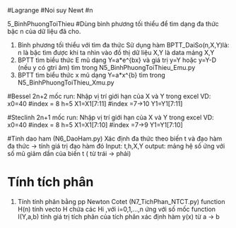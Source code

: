 #Lagrange
#Noi suy Newt #n

<!--  -->

5_BinhPhuongToiThieu #Dùng bình phương tối thiểu để tìm dạng đa thức bậc n của dữ liệu đã cho.

1. Bình phương tối thiểu với tìm đa thức
   Sử dụng hàm BPTT_DaiSo(n,X,Y)là:
   n là bậc tìm được khi ta nhìn vào đồ thị dữ liệu
   X,Y là data mảng X,Y
2. BPTT tìm biểu thức E mũ dạng Y=a\*e^{bx} và giá trị y=Y hoặc y=Y-D (nếu y có gtri âm)
   tìm trong N5_BinhPhuongToiThieu_Emu.py
3. BPTT tìm biểu thức x mũ dạng Y=a\*x^{b}
tìm trong N5_BinhPhuongToiThieu_Xmu.py
<!--  -->

#Bessel
2n+2 mốc
run:
Nhập vị trí giới hạn của X và Y trong excel
VD:
x0=40 #index = 8
h=5
X1=X1[7:11] #index =7->10
Y1=Y1[7:11]

<!--  -->

#Steclinh
2n+1 mốc
run:
Nhập vị trí giới hạn của X và Y trong excel
VD:
x0=40 #index = 8
h=5
X1=X1[7:10] #index =7->9
Y1=Y1[7:10]

<!--  -->

#Tinh dao ham (N6_DaoHam.py)
Xác định đa thức theo biến t và đạo hàm đa thức -> tính giá trị đạo hàm đó
Input: t,h,X,Y
output: mảng hệ số ứng với số mũ giảm dần của biến t ( từ trái -> phải)

# Tính tích phân
1. Tính tính phân bằng pp Newton Cotet (N7_TichPhan_NTCT.py)
function H(n) tính vecto H chứa các Hi ,với i=0,1,...,n ứng với số mốc
function I(Y,a,b) tính giá trị tích phân của tích phân xác định hàm y(x) từ a -> b

